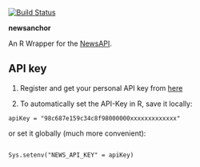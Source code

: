 
[![Build Status](https://travis-ci.com/CorrelAid/newsanchor.svg?token=61qJUDkqyXs9KzgSbKeK&branch=master)](https://travis-ci.com/CorrelAid/newsanchor)

**newsanchor**

An R Wrapper for the [NewsAPI](newsapi.org). 


API key
-------

1. Register and get your personal API key from [here](https://newsapi.org/register)

2. To automatically set the API-Key in R, save it locally:
```{  }
apiKey = "98c687e159c34c8f98000000xxxxxxxxxxxxx"
```
or set it globally (much more convenient):
```{  }

Sys.setenv("NEWS_API_KEY" = apiKey)
```